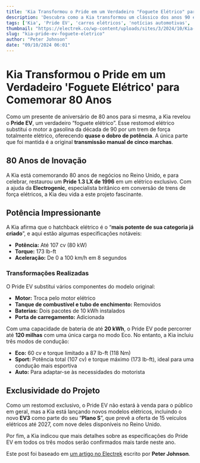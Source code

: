 ```yaml
---
title: 'Kia Transformou o Pride em um Verdadeiro "Foguete Elétrico" para Comemorar 80 Anos'
description: 'Descubra como a Kia transformou um clássico dos anos 90 em um carro elétrico potente, marcando sua celebração de 80 anos no Reino Unido.'
tags: ['Kia', 'Pride EV', 'carros elétricos', 'notícias automotivas', 'restomod']
thumbnail: "https://electrek.co/wp-content/uploads/sites/3/2024/10/Kia-Pride-EV.jpeg?quality=82&strip=all&w=1400"
slug: "kia-pride-ev-foguete-eletrico"
author: "Peter Johnson"
date: "09/10/2024 06:01"
---
```


# Kia Transformou o Pride em um Verdadeiro 'Foguete Elétrico' para Comemorar 80 Anos

Como um presente de aniversário de 80 anos para si mesma, a Kia revelou o **Pride EV**, um verdadeiro “foguete elétrico”. Esse restomod elétrico substitui o motor a gasolina da década de 90 por um trem de força totalmente elétrico, oferecendo **quase o dobro de potência**. A única parte que foi mantida é a original **transmissão manual de cinco marchas**.

## 80 Anos de Inovação
A Kia está comemorando 80 anos de negócios no Reino Unido, e para celebrar, restaurou um **Pride 1.3 LX de 1996** em um elétrico exclusivo. Com a ajuda da **Electrogenic**, especialista britânico em conversão de trens de força elétricos, a Kia deu vida a este projeto fascinante.

## Potência Impressionante
A Kia afirma que o hatchback elétrico é o “**mais potente de sua categoria já criado**”, e aqui estão algumas especificações notáveis:

- **Potência:** Até 107 cv (80 kW)
- **Torque:** 173 lb-ft
- **Aceleração:** De 0 a 100 km/h em 8 segundos

### Transformações Realizadas
O Pride EV substitui vários componentes do modelo original:
- **Motor:** Troca pelo motor elétrico
- **Tanque de combustível e tubo de enchimento:** Removidos
- **Baterias:** Dois pacotes de 10 kWh instalados
- **Porta de carregamento:** Adicionada

Com uma capacidade de bateria de até **20 kWh**, o Pride EV pode percorrer até **120 milhas** com uma única carga no modo Eco. No entanto, a Kia incluiu três modos de condução:

- **Eco:** 60 cv e torque limitado a 87 lb-ft (118 Nm)
- **Sport:** Potência total (107 cv) e torque máximo (173 lb-ft), ideal para uma condução mais esportiva
- **Auto:** Para adaptar-se às necessidades do motorista

## Exclusividade do Projeto
Como um restomod exclusivo, o Pride EV não estará à venda para o público em geral, mas a Kia está lançando novos modelos elétricos, incluindo o novo **EV3** como parte do seu “**Plano S**”, que prevê a oferta de 15 veículos elétricos até 2027, com nove deles disponíveis no Reino Unido.

Por fim, a Kia indicou que mais detalhes sobre as especificações do Pride EV em todos os três modos serão confirmados mais tarde neste ano.

Este post foi baseado em [um artigo no Electrek](https://electrek.co/2024/10/08/kia-converted-pride-into-true-ev-socket-rocket/) escrito por **Peter Johnson**.